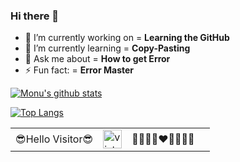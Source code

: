 ### Hi there 👋

- 🔭 I’m currently working on = **Learning the GitHub**
- 🌱 I’m currently learning = **Copy-Pasting**
- 💬 Ask me about = **How to get Error**
- ⚡ Fun fact: = **Error Master**

[![Monu's github stats](https://github-readme-stats.vercel.app/api?username=monu70152&count_private=true&theme=algolia&show_icons=true&include_all_commits=true&border_radius=18&border_color=FF7DA2FF&bg_color=FF5252,9582E6,829BE6)](https://github.com/monu70152)


[![Top Langs](https://github-readme-stats.vercel.app/api/top-langs/?username=monu70152&layout=compact&theme=chartreuse-dark&langs_count=10)](https://github.com/monu70152/github-readme-stats)                                                                                                                      

<table
  <tr
    <h3 align="center"> 
    <td>😎Hello Visitor😎</td>
    <td><img src="https://profile-counter.glitch.me/monu70152/count.svg" alt="vistor count" height="30"/></td>
    <td>🥰🥰🥰🥰♥️🥰🥰🥰🥰<td>
   </h3>
  </tr>
</table>


